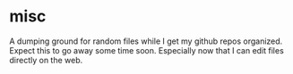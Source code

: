 # misc
A dumping ground for random files while I get my github repos organized.  Expect this to go away some time soon.  Especially now that I can edit files directly on the web.

